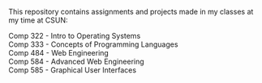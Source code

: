 This repository contains assignments and projects made in my classes at my time at CSUN:

Comp 322 - Intro to Operating Systems  
Comp 333 - Concepts of Programming Languages  
Comp 484 - Web Engineering  
Comp 584 - Advanced Web Engineering  
Comp 585 - Graphical User Interfaces
